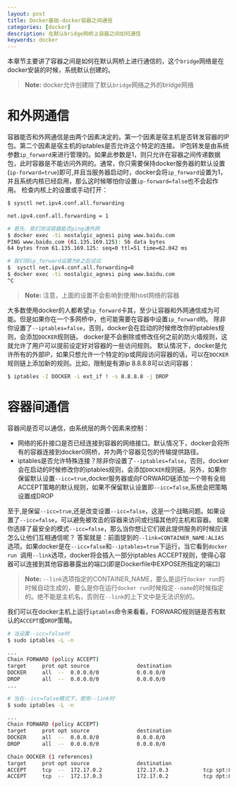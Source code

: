 ```yaml
---
layout: post
title: Docker基础-docker容器之间通信
categories: [docker]
description: 在默认bridge网桥上容器之间如何通信
keywords: docker
---
```

本章节主要讲了容器之间是如何在默认网桥上进行通信的，这个`bridge`网络是在docker安装的时候，系统默认创建的。
> **Note:** docker允许创建除了默认`bridge`网络之外的bridge网络
<!--more-->
# 和外网通信
容器能否和外网通信是由两个因素决定的。第一个因素是宿主机是否转发容器的IP包。第二个因素是宿主机的iptables是否允许这个特定的连接。
IP包转发是由系统参数`ip_forward`来进行管理的。如果此参数是1，则只允许在容器之间传递数据包，此时容器是不能访问外网的。通常，你只需要保持docker服务器的默认设置(`ip-forward=true`)即可,并且当服务器启动时，docker会将`ip_forward`设置为1，并且系统内核已经启用，那么这时候哪怕你设置`ip-forward=false`也不会起作用。
检查内核上的设置或手动打开：
```bash
$ sysctl net.ipv4.conf.all.forwarding

net.ipv4.conf.all.forwarding = 1

# 首先，我们测试容器能否ping通外网
$ docker exec -ti nostalgic_agnesi ping www.baidu.com
PING www.baidu.com (61.135.169.125): 56 data bytes
64 bytes from 61.135.169.125: seq=0 ttl=51 time=62.042 ms

# 我们将ip_forward设置为0之后试试
$  sysctl net.ipv4.conf.all.forwarding=0
$ docker exec -ti nostalgic_agnesi ping www.baidu.com
^C
```
> **Note:** 注意，上面的设置不会影响到使用host网络的容器

大多数使用docker的人都希望`ip_forward`卡其，至少让容器和外网通信成为可能。但是如果你在一个多网桥中，也可能需要在容器中设置`ip_forward`哟。
除非你设置了`--iptables=false`，否则，docker会在启动的时候修改你的iptables规则，会添加`DOCKER`规则链。
docker是不会删除或修改任何之前的防火墙规则，这就允许了用户可以提前设定好对容器的一些访问规则。
默认情况下，docker是允许所有的外部IP，如果只想允许一个特定的ip或网段访问容器的话，可以在`DOCKER`规则链上添加新的规则。比如，限制是有源ip 8.8.8.8可以访问容器：
```bash
$ iptables -I DOCKER -i ext_if ! -s 8.8.8.8 -j DROP
```

# 容器间通信
容器间是否可以通信，由系统层的两个因素来控制：
* 网络的拓扑接口是否已经连接到容器的网络接口。默认情况下，docker会将所有的容器连接到docker0网桥，并为两个容器见包的传输提供路径。
* iptables是否允许特殊连接？除非你设置了`--iptables=false`，否则，docker会在启动的时候修改你的iptables规则，会添加`DOCKER`规则链。另外，如果你保留默认设置`--icc=true`,docker服务器或向FORWARD链添加一个带有全局ACCEPT策略的默认规则，如果不保留默认设置即`--icc=false`,系统会把策略设置成DROP

至于,是保留`--icc=true`,还是改变设置`--icc=false`，这是一个战略问题。如果设置了`--icc=false`，可以避免被攻击的容器来访问或扫描其他的主机和容器。
如果你选择了最安全的模式`--icc=false`，那么当你想让它们彼此提供服务的时候应该怎么让他们互相通信呢？
答案就是：前面提到的`--link=CONTAINER_NAME:ALIAS`选项。如果docker是在`--icc=false`和`--iptables=true`下运行，当它看到`docker run `调用`--link`选项，docker将会插入一部分iptables ACCEPT规则，使得心容器可以连接到其他容器暴露出的端口(即是Dockerfile中EXPOSE所指定的端口)

> **Note:** `--link`选项指定的CONTAINER_NAME，要么是运行`docker run`的时候自动生成的，要么是你在运行`docker run`时候指定`--name`的时候指定的。绝不能是主机名，否则在`--link`的上下文中是无法识别的。

我们可以在docker主机上运行`iptables`命令来看看，FORWARD规则链是否有默认的`ACCEPT`或`DROP`策略。
```bash
# 当设置--icc=false时
$ sudo iptables -L -n

...
Chain FORWARD (policy ACCEPT)
target     prot opt source               destination
DOCKER     all  --  0.0.0.0/0            0.0.0.0/0
DROP       all  --  0.0.0.0/0            0.0.0.0/0
...

# 当在--icc=false模式下，使用--link时
$ sudo iptables -L -n

...
Chain FORWARD (policy ACCEPT)
target     prot opt source               destination
DOCKER     all  --  0.0.0.0/0            0.0.0.0/0
DROP       all  --  0.0.0.0/0            0.0.0.0/0

Chain DOCKER (1 references)
target     prot opt source               destination
ACCEPT     tcp  --  172.17.0.2           172.17.0.3           tcp spt:80
ACCEPT     tcp  --  172.17.0.3           172.17.0.2           tcp dpt:80
```

